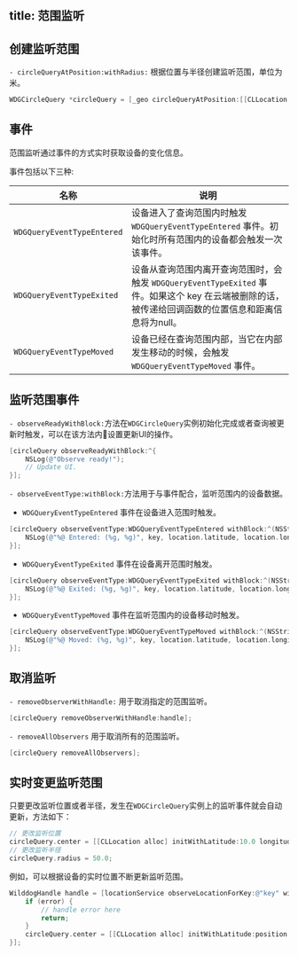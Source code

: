 title: 范围监听
---

## 创建监听范围
`- circleQueryAtPosition:withRadius:`  根据位置与半径创建监听范围，单位为米。

```objectivec
WDGCircleQuery *circleQuery = [_geo circleQueryAtPosition:[[CLLocation alloc] initWithLatitude:37.33617167 longitude:-122.08165962] withRadius:500.0];
```
## 事件

范围监听通过事件的方式实时获取设备的变化信息。

事件包括以下三种:

| 名称                      | 说明                                       |
| ------------------------ | ------------------------------------------ |
| `WDGQueryEventTypeEntered` | 设备进入了查询范围内时触发 `WDGQueryEventTypeEntered` 事件。初始化时所有范围内的设备都会触发一次该事件。 |
| `WDGQueryEventTypeExited`  | 设备从查询范围内离开查询范围时，会触发 `WDGQueryEventTypeExited` 事件。如果这个 key 在云端被删除的话，被传递给回调函数的位置信息和距离信息将为null。 |
| `WDGQueryEventTypeMoved`   | 设备已经在查询范围内部，当它在内部发生移动的时候，会触发 `WDGQueryEventTypeMoved` 事件。 |



## 监听范围事件

`- observeReadyWithBlock:`方法在`WDGCircleQuery`实例初始化完成或者查询被更新时触发，可以在该方法内设置更新UI的操作。

```objectivec
[circleQuery observeReadyWithBlock:^{
    NSLog(@"Observe ready!");
    // Update UI.
}];
```

`- observeEventType:withBlock:`方法用于与事件配合，监听范围内的设备数据。

- `WDGQueryEventTypeEntered` 事件在设备进入范围时触发。

```objectivec
[circleQuery observeEventType:WDGQueryEventTypeEntered withBlock:^(NSString * _Nonnull key, WDGPosition * _Nonnull location) {
    NSLog(@"%@ Entered: (%g, %g)", key, location.latitude, location.longitude);
}];
```

- `WDGQueryEventTypeExited` 事件在设备离开范围时触发。

```objectivec
[circleQuery observeEventType:WDGQueryEventTypeExited withBlock:^(NSString * _Nonnull key, WDGPosition * _Nonnull location) {
    NSLog(@"%@ Exited: (%g, %g)", key, location.latitude, location.longitude);
}];
```

- `WDGQueryEventTypeMoved` 事件在监听范围内的设备移动时触发。

```objectivec
[circleQuery observeEventType:WDGQueryEventTypeMoved withBlock:^(NSString * _Nonnull key, WDGPosition * _Nonnull location) {
    NSLog(@"%@ Moved: (%g, %g)", key, location.latitude, location.longitude);
}];
```




## 取消监听

`- removeObserverWithHandle:` 用于取消指定的范围监听。

```objectivec
[circleQuery removeObserverWithHandle:handle];
```

`- removeAllObservers` 用于取消所有的范围监听。

```objectivec
[circleQuery removeAllObservers];
```



## 实时变更监听范围

只要更改监听位置或者半径，发生在`WDGCircleQuery`实例上的监听事件就会自动更新，方法如下：

```objectivec
// 更改监听位置
circleQuery.center = [[CLLocation alloc] initWithLatitude:10.0 longitude:50.0];
// 更改监听半径
circleQuery.radius = 50.0;
```

例如，可以根据设备的实时位置不断更新监听范围。

```objectivec
WilddogHandle handle = [locationService observeLocationForKey:@"key" withBlock:^(WDGPosition * _Nullable position, NSError * _Nullable error) {
    if (error) {
        // handle error here
        return;
    }
    circleQuery.center = [[CLLocation alloc] initWithLatitude:position.latitude longitude:position.longitude];
}];
```